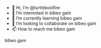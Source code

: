 - 👋 Hi, I’m @turtleboiiifire
- 👀 I’m interested in bibeo gam
- 🌱 I’m currently learning bibeo gam
- 💞️ I’m looking to collaborate on bibeo gam
- 📫 How to reach me bibeo gam

<!---
turtleboiiifire/turtleboiiifire is a ✨ special ✨ repository because its `README.md` (this file) appears on your GitHub profile.
You can click the Preview link to take a look at your changes.
---> bibeo gam
